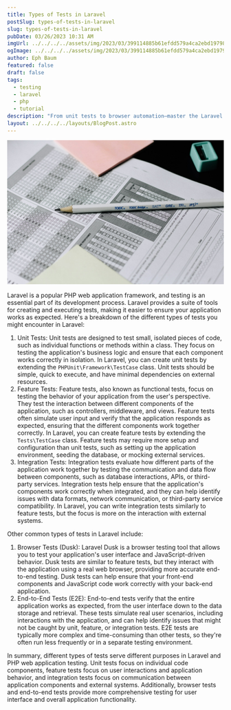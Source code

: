 ```yaml
---
title: Types of Tests in Laravel
postSlug: types-of-tests-in-laravel
slug: types-of-tests-in-laravel
pubDate: 03/26/2023 10:31 AM
imgUrl: ../../../../assets/img/2023/03/399114885b61efdd579a4ca2ebd1979821f0ca96.jpeg
ogImage: ../../../../assets/img/2023/03/399114885b61efdd579a4ca2ebd1979821f0ca96.jpeg
author: Eph Baum
featured: false
draft: false
tags:
  - testing
  - laravel
  - php
  - tutorial
description: "From unit tests to browser automation—master the Laravel testing ecosystem with this comprehensive guide. Learn when to use PHPUnit, Feature tests, Dusk, and E2E testing to build robust, reliable applications that won't break in production."
layout: ../../../../layouts/BlogPost.astro
---
```


![Featured Image](../../../../assets/img/2023/03/399114885b61efdd579a4ca2ebd1979821f0ca96.jpeg)

Laravel is a popular PHP web application framework, and testing is an essential part of its development process. Laravel provides a suite of tools for creating and executing tests, making it easier to ensure your application works as expected. Here's a breakdown of the different types of tests you might encounter in Laravel:

1. Unit Tests: Unit tests are designed to test small, isolated pieces of code, such as individual functions or methods within a class. They focus on testing the application's business logic and ensure that each component works correctly in isolation. In Laravel, you can create unit tests by extending the `PHPUnit\Framework\TestCase` class. Unit tests should be simple, quick to execute, and have minimal dependencies on external resources.
2. Feature Tests: Feature tests, also known as functional tests, focus on testing the behavior of your application from the user's perspective. They test the interaction between different components of the application, such as controllers, middleware, and views. Feature tests often simulate user input and verify that the application responds as expected, ensuring that the different components work together correctly. In Laravel, you can create feature tests by extending the `Tests\TestCase` class. Feature tests may require more setup and configuration than unit tests, such as setting up the application environment, seeding the database, or mocking external services.
3. Integration Tests: Integration tests evaluate how different parts of the application work together by testing the communication and data flow between components, such as database interactions, APIs, or third-party services. Integration tests help ensure that the application's components work correctly when integrated, and they can help identify issues with data formats, network communication, or third-party service compatibility. In Laravel, you can write integration tests similarly to feature tests, but the focus is more on the interaction with external systems.

Other common types of tests in Laravel include:

1. Browser Tests (Dusk): Laravel Dusk is a browser testing tool that allows you to test your application's user interface and JavaScript-driven behavior. Dusk tests are similar to feature tests, but they interact with the application using a real web browser, providing more accurate end-to-end testing. Dusk tests can help ensure that your front-end components and JavaScript code work correctly with your back-end application.
2. End-to-End Tests (E2E): End-to-end tests verify that the entire application works as expected, from the user interface down to the data storage and retrieval. These tests simulate real user scenarios, including interactions with the application, and can help identify issues that might not be caught by unit, feature, or integration tests. E2E tests are typically more complex and time-consuming than other tests, so they're often run less frequently or in a separate testing environment.

In summary, different types of tests serve different purposes in Laravel and PHP web application testing. Unit tests focus on individual code components, feature tests focus on user interactions and application behavior, and integration tests focus on communication between application components and external systems. Additionally, browser tests and end-to-end tests provide more comprehensive testing for user interface and overall application functionality.
